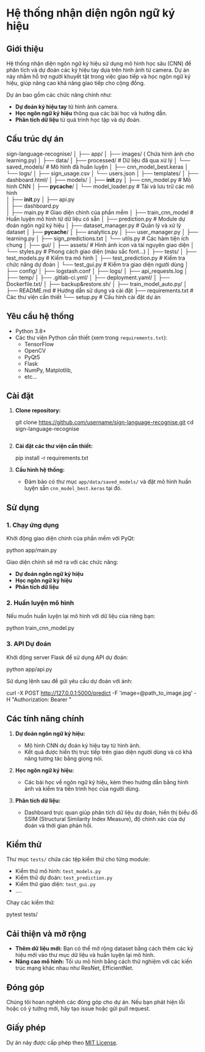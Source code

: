 # Hệ thống nhận diện ngôn ngữ ký hiệu

## Giới thiệu
Hệ thống nhận diện ngôn ngữ ký hiệu sử dụng mô hình học sâu (CNN) để phân tích và dự đoán các ký hiệu tay dựa trên hình ảnh từ camera. Dự án này nhằm hỗ trợ người khuyết tật trong việc giao tiếp và học ngôn ngữ ký hiệu, giúp nâng cao khả năng giao tiếp cho cộng đồng.

Dự án bao gồm các chức năng chính như:
- **Dự đoán ký hiệu tay** từ hình ảnh camera.
- **Học ngôn ngữ ký hiệu** thông qua các bài học và hướng dẫn.
- **Phân tích dữ liệu** từ quá trình học tập và dự đoán.

## Cấu trúc dự án

sign-language-recognise/
│
├── app/
│     ├── images/  ( Chứa hình ảnh cho learning.py)
│     ├── data/
│            ├── processed/            # Dữ liệu đã qua xử lý
│            └── saved_models/         # Mô hình đã huấn luyện
│                       ├── cnn_model_best.keras
│            └── logs/
│                       ├── sign_usage.csv
│            └── users.json 
│     ├── templates/
│            ├── dashboard.html/
│     ├── models/
│            ├── __init__.py
│            ├── cnn_model.py          # Mô hình CNN
│            ├── __pycache__/
│            └── model_loader.py       # Tải và lưu trữ các mô hình            
│     ├── __init__.py
│     ├── api.py         
│     ├── dashboard.py       
│     ├── main.py                 # Giao diện chính của phần mềm
│     ├── train_cnn_model   # Huấn luyện mô hình từ dữ liệu có sẵn
│     ├── prediction.py         # Module dự đoán ngôn ngữ ký hiệu
│     ├── dataset_manager.py    # Quản lý và xử lý dataset
│     ├── __pycache__/
│     ├── analytics.py
│     ├── user_manager.py
│     ├── learning.py
│     ├── sign_predictions.txt
│     └── utils.py              # Các hàm tiện ích chung
│
├── gui/
│   ├── assets/               # Hình ảnh icon và tài nguyên giao diện
│   └── styles.py             # Phong cách giao diện (màu sắc font...)
│
├── tests/
│   ├── test_models.py        # Kiểm tra mô hình
│   ├── test_prediction.py    # Kiểm tra chức năng dự đoán
│   └── test_gui.py           # Kiểm tra giao diện người dùng
│
├── config/
│   ├── logstash.conf
│
├── logs/
│   ├── api_requests.log
│
├── temp/
│
├── .gitlab-ci.yml/
│
├── deployment.yaml/
│
├── Dockerfile.txt/
│
├── backup&restore.sh/
│
├── train_model_auto.py/
│
├── README.md                 # Hướng dẫn sử dụng và cài đặt
├── requirements.txt          # Các thư viện cần thiết
└── setup.py                  # Cấu hình cài đặt dự án


## Yêu cầu hệ thống
- Python 3.8+
- Các thư viện Python cần thiết (xem trong `requirements.txt`):
  - TensorFlow
  - OpenCV
  - PyQt5
  - Flask
  - NumPy, Matplotlib, 
  - etc...

## Cài đặt
1. **Clone repository:**
   
   git clone https://github.com/username/sign-language-recognise.git
   cd sign-language-recognise
   ```

2. **Cài đặt các thư viện cần thiết:**
   
   pip install -r requirements.txt
   

3. **Cấu hình hệ thống:**
   - Đảm bảo có thư mục `app/data/saved_models/` và đặt mô hình huấn luyện sẵn `cnn_model_best.keras` tại đó.

## Sử dụng
### 1. Chạy ứng dụng
Khởi động giao diện chính của phần mềm với PyQt:

python app/main.py

Giao diện chính sẽ mở ra với các chức năng: 
- **Dự đoán ngôn ngữ ký hiệu**
- **Học ngôn ngữ ký hiệu**
- **Phân tích dữ liệu**

### 2. Huấn luyện mô hình
Nếu muốn huấn luyện lại mô hình với dữ liệu của riêng bạn:

python train_cnn_model.py


### 3. API Dự đoán
Khởi động server Flask để sử dụng API dự đoán:

python app/api.py

Sử dụng lệnh sau để gửi yêu cầu dự đoán với ảnh:

curl -X POST http://127.0.0.1:5000/predict -F 'image=@path_to_image.jpg' -H "Authorization: Bearer <token>"


## Các tính năng chính
1. **Dự đoán ngôn ngữ ký hiệu:**
   - Mô hình CNN dự đoán ký hiệu tay từ hình ảnh.
   - Kết quả được hiển thị trực tiếp trên giao diện người dùng và có khả năng tương tác bằng giọng nói.

2. **Học ngôn ngữ ký hiệu:**
   - Các bài học về ngôn ngữ ký hiệu, kèm theo hướng dẫn bằng hình ảnh và kiểm tra tiến trình học của người dùng.
   
3. **Phân tích dữ liệu:**
   - Dashboard trực quan giúp phân tích dữ liệu dự đoán, hiển thị biểu đồ SSIM (Structural Similarity Index Measure), độ chính xác của dự đoán và thời gian phản hồi.

## Kiểm thử
Thư mục `tests/` chứa các tệp kiểm thử cho từng module:
- Kiểm thử mô hình: `test_models.py`
- Kiểm thử dự đoán: `test_prediction.py`
- Kiểm thử giao diện: `test_gui.py`
- ....

Chạy các kiểm thử:

pytest tests/


## Cải thiện và mở rộng
- **Thêm dữ liệu mới:** Bạn có thể mở rộng dataset bằng cách thêm các ký hiệu mới vào thư mục dữ liệu và huấn luyện lại mô hình.
- **Nâng cao mô hình:** Tối ưu mô hình bằng cách thử nghiệm với các kiến trúc mạng khác nhau như ResNet, EfficientNet.

## Đóng góp
Chúng tôi hoan nghênh các đóng góp cho dự án. Nếu bạn phát hiện lỗi hoặc có ý tưởng mới, hãy tạo issue hoặc gửi pull request.

## Giấy phép
Dự án này được cấp phép theo [MIT License](LICENSE).

